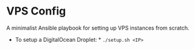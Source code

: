 # VPS Config

A minimalist Ansible playbook for setting up VPS instances from scratch.


* To setup a DigitalOcean Droplet: *
`./setup.sh <IP>`
